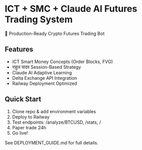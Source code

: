 # ICT + SMC + Claude AI Futures Trading System

🚀 Production-Ready Crypto Futures Trading Bot

## Features
- ICT Smart Money Concepts (Order Blocks, FVG)
- राहुल यादव Session-Based Strategy
- Claude AI Adaptive Learning
- Delta Exchange API Integration
- Railway Deployment Optimized

## Quick Start
1. Clone repo & add environment variables
2. Deploy to Railway
3. Test endpoints: /analyze/BTCUSD, /stats, /
4. Paper trade 24h
5. Go live!

See DEPLOYMENT_GUIDE.md for full details.

